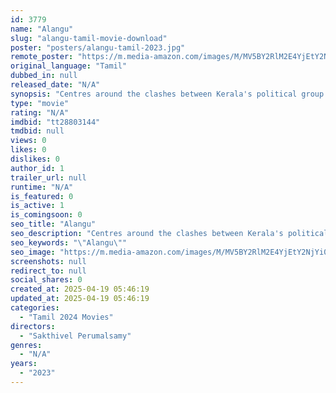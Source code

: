 ```yaml
---
id: 3779
name: "Alangu"
slug: "alangu-tamil-movie-download"
poster: "posters/alangu-tamil-2023.jpg"
remote_poster: "https://m.media-amazon.com/images/M/MV5BY2RlM2E4YjEtY2NjYi00MWY1LTg0MmQtYjQwMmYwYTUwZjc2XkEyXkFqcGdeQXVyMTUyNjIwMDEw._V1_SX300.jpg"
original_language: "Tamil"
dubbed_in: null
released_date: "N/A"
synopsis: "Centres around the clashes between Kerala's political group and Tamil Nadu's tribal youths."
type: "movie"
rating: "N/A"
imdbid: "tt28803144"
tmdbid: null
views: 0
likes: 0
dislikes: 0
author_id: 1
trailer_url: null
runtime: "N/A"
is_featured: 0
is_active: 1
is_comingsoon: 0
seo_title: "Alangu"
seo_description: "Centres around the clashes between Kerala's political group and Tamil Nadu's tribal youths."
seo_keywords: "\"Alangu\""
seo_image: "https://m.media-amazon.com/images/M/MV5BY2RlM2E4YjEtY2NjYi00MWY1LTg0MmQtYjQwMmYwYTUwZjc2XkEyXkFqcGdeQXVyMTUyNjIwMDEw._V1_SX300.jpg"
screenshots: null
redirect_to: null
social_shares: 0
created_at: 2025-04-19 05:46:19
updated_at: 2025-04-19 05:46:19
categories:
  - "Tamil 2024 Movies"
directors:
  - "Sakthivel Perumalsamy"
genres:
  - "N/A"
years:
  - "2023"
---
```

